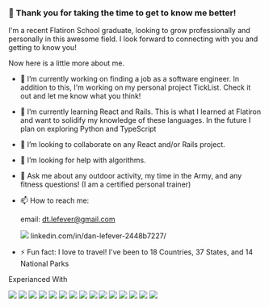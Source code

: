 ### 👋 Thank you for taking the time to get to know me better!

I'm a recent Flatiron School graduate, looking to grow professionally and personally in this awesome field.
I look forward to connecting with you and getting to know you!

Now here is a little more about me.

- 🔭 I’m currently working on finding a job as a software engineer. In addition to this, I'm working on my personal project TickList. Check it out and let me know what you think!
- 🌱 I’m currently learning React and Rails. This is what I learned at Flatiron and want to solidify my knowledge of these languages. In the future I plan on exploring Python and TypeScript
- 👯 I’m looking to collaborate on any React and/or Rails project.
- 🤔 I’m looking for help with algorithms.
- 💬 Ask me about any outdoor activity, my time in the Army, and any fitness questions! (I am a certified personal trainer)
- 📫 How to reach me: 
 
  email: dt.lefever@gmail.com
 
  <img src="https://img.shields.io/badge/LinkedIn-0077B5?style=for-the-badge&logo=linkedin&logoColor=white"/> linkedin.com/in/dan-lefever-2448b7227/
- ⚡ Fun fact: I love to travel! I've been to 18 Countries, 37 States, and 14 National Parks

Experianced With

<img src="https://img.shields.io/badge/React-20232A?style=for-the-badge&logo=react&logoColor=61DAFB"/> <img src="https://img.shields.io/badge/Ruby_on_Rails-CC0000?style=for-the-badge&logo=ruby-on-rails&logoColor=white"/> <img src="https://img.shields.io/badge/JavaScript-323330?style=for-the-badge&logo=javascript&logoColor=F7DF1E"/> <img src="https://img.shields.io/badge/Ruby-CC342D?style=for-the-badge&logo=ruby&logoColor=white"/> <img src="https://img.shields.io/badge/PostgreSQL-316192?style=for-the-badge&logo=postgresql&logoColor=white" /> <img src="https://img.shields.io/badge/SQLite-07405E?style=for-the-badge&logo=sqlite&logoColor=white"/> <img src="https://img.shields.io/badge/Bootstrap-563D7C?style=for-the-badge&logo=bootstrap&logoColor=white"/> <img src="https://img.shields.io/badge/Node.js-339933?style=for-the-badge&logo=nodedotjs&logoColor=white"/> <img src="https://img.shields.io/badge/npm-CB3837?style=for-the-badge&logo=npm&logoColor=white"/> <img src="https://img.shields.io/badge/Postman-FF6C37?style=for-the-badge&logo=Postman&logoColor=white"/> <img src="https://img.shields.io/badge/React_Router-CA4245?style=for-the-badge&logo=react-router&logoColor=white"/> <img src="https://img.shields.io/badge/json-5E5C5C?style=for-the-badge&logo=json&logoColor=white"/> <img src="https://img.shields.io/badge/HTML5-E34F26?style=for-the-badge&logo=html5&logoColor=white"/> <img src="https://img.shields.io/badge/Ubuntu-E95420?style=for-the-badge&logo=ubuntu&logoColor=white"/> <img src="https://img.shields.io/badge/GitHub-100000?style=for-the-badge&logo=github&logoColor=white"/>
